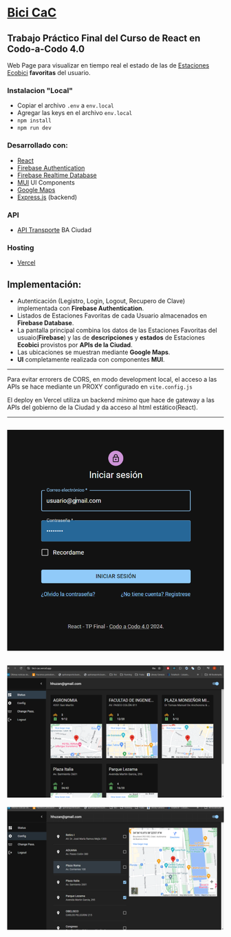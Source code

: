 # [Bici CaC](https://bici-cac.vercel.app/)

## Trabajo Práctico Final del Curso de React en Codo-a-Codo 4.0

Web Page para visualizar en tiempo real el estado de las de [Estaciones Ecobici](https://baecobici.com.ar/) **favoritas** del usuario.

### Instalacion "Local"

-   Copiar el archivo `.env` a `env.local`
-   Agregar las keys en el archivo `env.local`
-   `npm install`
-   `npm run dev`

### Desarrollado con:

-   [React](https://react.dev/)
-   [Firebase Authentication](https://firebase.google.com/docs/auth)
-   [Firebase Realtime Database](https://firebase.google.com/docs/database)
-   [MUI](https://mui.com/) UI Components
-   [Google Maps](https://www.google.com/maps/)
-   [Express.js](https://expressjs.com/) (backend)

### API

-   [API Transporte](https://api-transporte.buenosaires.gob.ar/) BA Ciudad

### Hosting

-   [Vercel](https://vercel.com/)

## Implementación:

-   Autenticación (Legistro, Login, Logout, Recupero de Clave) implementada con **Firebase Authentication**.
-   Listados de Estaciones Favoritas de cada Usuario almacenados en **Firebase Database**.
-   La pantalla principal combina los datos de las Estaciones Favoritas del usuaio(**Firebase**) y las de **descripciones** y **estados** de Estaciones **Ecobici** provistos por **APIs de la Ciudad**.
-   Las ubicaciones se muestran mediante **Google Maps**.
-   **UI** completamente realizada con componentes **MUI**.

---

Para evitar errorers de CORS, en modo development local, el acceso a las APIs se hace mediante un PROXY configurado en `vite.config.js`

El deploy en Vercel utiliza un backend mínimo que hace de gateway a las APIs del gobierno de la Ciudad y da acceso al html estático(React).

---

## ![Pantalla de  Login](images/1.png)

## ![Pantalla Principal](images/2.png)

![Pantalla de  Lonfiguración](images/3.png)
